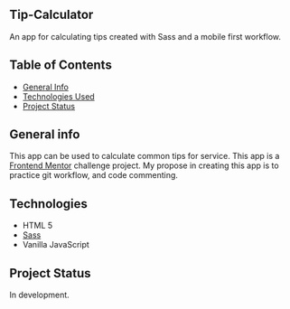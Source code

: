 ## Tip-Calculator
An app for calculating tips created with Sass and a mobile first workflow. 

## Table of Contents
* [General Info](#general-information)
* [Technologies Used](#technologies-used)
* [Project Status](#project-status)
<!-- * [Features](#features) -->
<!-- * [Screenshots](#screenshots) -->
<!-- * [Setup](#setup) -->
<!-- * [Usage](#usage) -->
<!-- * [Project Status](#project-status) -->
<!-- * [Room for Improvement](#room-for-improvement) -->
<!-- * [Acknowledgements](#acknowledgements) -->
<!-- * [Contact](#contact) -->

## General info
This app can be used to calculate common tips for service. This app is a [Frontend Mentor](https://frontendmentor.io) challenge project. My propose in creating this app is to practice git workflow, and code commenting. 

## Technologies
+ HTML 5
+ [Sass](https://sass-lang.com/)
+ Vanilla JavaScript


## Project Status
In development.